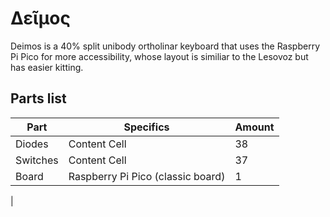 # Δεῖμος
Deimos is a 40% split unibody ortholinar keyboard that uses the Raspberry Pi Pico for more accessibility, whose layout is similiar to the Lesovoz but has easier kitting. 

## Parts list
| Part          | Specifics     | Amount |
| ------------- | ------------- | ------ |
| Diodes        | Content Cell  | 38     |
| Switches      | Content Cell  | 37     |
| Board         | Raspberry Pi Pico (classic board) | 1      |
|
